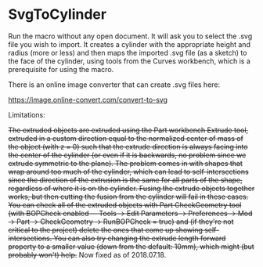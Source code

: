 # SvgToCylinder

Run the macro without any open document.  It will ask you to select the .svg file you wish to import.  It creates a cylinder with the appropriate height and radius (more or less) and then maps the imported .svg file (as a sketch) to the face of the cylinder, using tools from the Curves workbench, which is a prerequisite for using the macro.

There is an online image converter that can create .svg files here:

<a href="https://image.online-convert.com/convert-to-svg">https://image.online-convert.com/convert-to-svg</a>

Limitations:

<strike>The extruded objects are extruded using the Part workbench Extrude tool, extruded in a custom direction equal to the normalized center of mass of the object (with z = 0) such that the extrude direction is always facing into the center of the cylinder (or even if it is backwards, no problem since we extrude symmetric to the plane).  The problem comes in with shapes that wrap around too much of the cylinder, which can lead to self-intersections since the direction of the extrusion is the same for all parts of the shape, regardless of where it is on the cylinder.  Fusing the extrude objects together works, but then cutting the fusion from the cylinder will fail in these cases.  You can check all of the extruded objects with Part CheckGeometry tool (with BOPCheck enabled -- Tools -> Edit Parameters -> Preferences -> Mod -> Part -> CheckGeometry -> RunBOPCheck = true) and (if they're not critical to the project) delete the ones that come up showing self-intersections.  You can also try changing the extrude length forward property to a smaller value (down from the default: 10mm), which might (but probably won't) help.</strike>  Now fixed as of 2018.07.18.

